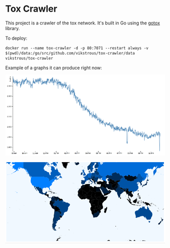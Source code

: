 # Tox Crawler

This project is a crawler of the tox network. It's built in Go using the [gotox](https://github.com/vikstrous/gotox) library.

To deploy:

```
docker run --name tox-crawler -d -p 80:7071 --restart always -v $(pwd)/data:/go/src/github.com/vikstrous/tox-crawler/data vikstrous/tox-crawler
```

Example of a graphs it can produce right now:

![screenshot](https://raw.githubusercontent.com/vikstrous/tox-crawler/master/screenshot.png)

![screenshot](https://raw.githubusercontent.com/vikstrous/tox-crawler/master/screenshot2.png)
